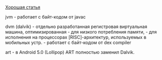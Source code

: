 
[Хорошая статья](https://habr.com/ru/articles/513928/) 

jvm - работает с байт-кодом от javac

dvm (dalvik) - отдельно разработанная регистровая виртуальная машина, оптимизированная
			- для низкого потребления памяти, 
			- для исполнения на процессорах [RISC]-архитектур, используемых в мобильных устр.
			- работает с байт-кодом от  dex compiler

art  - в Android 5.0 (Lollipop) ART полностью заменил Dalvik.
